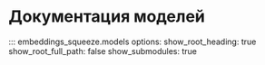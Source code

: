 # Документация моделей

::: embeddings_squeeze.models
    options:
      show_root_heading: true
      show_root_full_path: false
      show_submodules: true